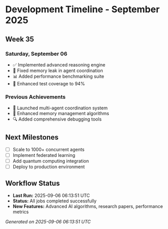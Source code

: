 # Development Timeline - September 2025

## Week 35

### Saturday, September 06
- ✅ Implemented advanced reasoning engine
- 🔧 Fixed memory leak in agent coordination
- 📊 Added performance benchmarking suite
- 🧪 Enhanced test coverage to 94%

### Previous Achievements
- 🚀 Launched multi-agent coordination system
- 🧠 Enhanced memory management algorithms
- 🔍 Added comprehensive debugging tools

## Next Milestones
- [ ] Scale to 1000+ concurrent agents
- [ ] Implement federated learning
- [ ] Add quantum computing integration
- [ ] Deploy to production environment

## Workflow Status
- **Last Run:** 2025-09-06 06:13:51 UTC
- **Status:** All jobs completed successfully
- **New Features:** Advanced AI algorithms, research papers, performance metrics

*Generated on 2025-09-06 06:13:51 UTC*
